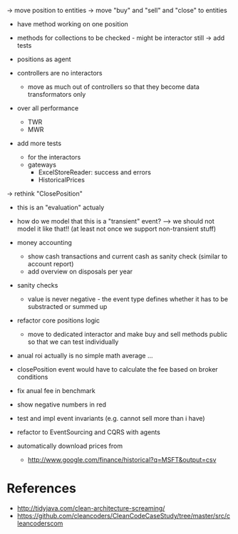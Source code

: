 
-> move position to entities
-> move "buy" and "sell" and "close" to entities
   - have method working on one position
   - methods for collections to be checked - might be interactor still
   -> add tests
- positions as agent



- controllers are no interactors 
  - move as much out of controllers so that they become data transformators only




- over all performance
  - TWR
  - MWR

- add more tests
  - for the interactors
  - gateways
    - ExcelStoreReader: success and errors
	- HistoricalPrices



-> rethink "ClosePosition"
   - this is an "evaluation" actualy
   - how do we model that this is a "transient" event?
   --> we should not model it like that!!
   (at least not once we support non-transient stuff)

- money accounting
  - show cash transactions and current cash as sanity check
    (similar to account report)
  - add overview on disposals per year


- sanity checks
  - value is never negative - the event type defines whether it has to be substracted or summed up

- refactor core positions logic
  - move to dedicated interactor and make buy and sell methods public so that we can test individually

- anual roi actually is no simple math average ...

- closePosition event would have to calculate the fee based on broker conditions

- fix anual fee in benchmark

- show negative numbers in red

- test and impl event invariants (e.g. cannot sell more than i have)

- refactor to EventSourcing and CQRS with agents

- automatically download prices from
  - http://www.google.com/finance/historical?q=MSFT&output=csv


# References 

- http://tidyjava.com/clean-architecture-screaming/
- https://github.com/cleancoders/CleanCodeCaseStudy/tree/master/src/cleancoderscom

